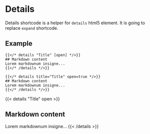 # Details

Details shortcode is a helper for `details` html5 element. It is going to replace `expand` shortcode.

## Example
```tpl
{{</* details "Title" [open] */>}}
## Markdown content
Lorem markdownum insigne...
{{</* /details */>}}
```
```tpl
{{</* details title="Title" open=true */>}}
## Markdown content
Lorem markdownum insigne...
{{</* /details */>}}
```

{{< details "Title" open >}}
## Markdown content
Lorem markdownum insigne...
{{< /details >}}
